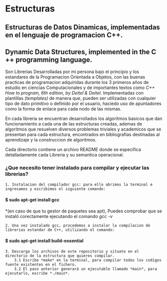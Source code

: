 # Estructuras


## Estructuras de Datos Dinamicas, implementadas en el lenguaje de programacion C++.

## Dynamic Data Structures, implemented in the C ++ programming language.

Son Librerias Desarrolladas por mi persona bajo el principio y los estandares de la Programacion Orientada a Objetos, con las buenas practicas de programacion adquiridas durante los 3 primeros años de estudio en ciencias Computacionales y de importantes textos como *C++ How to program, 6th edition, by Deitel & Deitel*. Implementadas con plantillas *(templates)* de manera que, pueden ser utilizadas con cualquier tipo de dato primitivo o definido por el usuario, haciedo uso de apuntadores como la forma de enlace para cada nodo de las mismas.

En cada libreria se encuentran desarrollados los algoritmos basicos que dan funcionamiento a cada una de las estructuras creadas, ademas de algoritmos que resuelven diversos problemas triviales y academicos que se presentan para cada estructura, encontrados en bibliografias destinadas al aprendizaje y la construccion de algoritmos.

Cada directorio contiene un archivo README donde se especifica detalladamente cada Libreria y su semantica operacional.


### ¿Que necesito tener instalado para compilar y ejecutar las librerias?

	1. Instalacion del compilador gcc: para ello abrimos la terminal e ingresamos y escribimos el siguiente comando:

#### $ sudo apt-get install gcc 
*(en caso de que tu gestor de paquetes sea apt), Puedes comprobar que se instaló corectamente ejecutando el comando *gcc -v*

	2. Una vez instalado gcc, procedemos a instalar la compilacion de librerias estandar de C++, utilizando el comando:

#### $ sudo apt-get install build-essential

	3. Descarga los archivos de este repositorio y situate en el directorio de la estructura que quieres compilar.
		3.1 Escribe *make* en la terminal, para compilar todos los codigos fuente existentes en el fichero.
		3.2 El paso anterior generará un ejecutable llamado *main*, para ejecutarlo, escribe *./main*.
